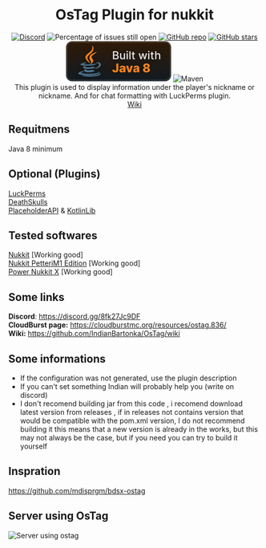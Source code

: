 <div align="center"> 

# OsTag Plugin for nukkit

[![Discord](https://img.shields.io/discord/941850822885646366?color=7289da&logo=discord&logoColor=white&style=for-the-badge)](https://discord.gg/mF3TehkeG3)
![Percentage of issues still open](https://img.shields.io/github/issues/IndianBartonka/OsTag?style=for-the-badge)
[![GitHub repo](https://img.shields.io/github/repo-size/IndianBartonka/OsTag?style=for-the-badge)](https://github.com/IndianBartonka/OsTag)
[![GitHub stars](https://img.shields.io/github/stars/IndianBartonka/OsTag?style=for-the-badge)](https://github.com/IndianBartonka/OsTag/stargazers)    </br>
![JDK8](https://github.com/intergrav/devins-badges/blob/v2/assets/cozy/built-with/java8_vector.svg?raw=true)
![Maven](https://github.com/intergrav/devins-badges/blob/v2/assets/cozy/built-with/maven_vector.svg)
</br>
This plugin is used to display information under the player's nickname or nickname. And for chat formatting with LuckPerms plugin.<br/>
[Wiki](https://github.com/IndianBartonka/OsTag/wiki)
</div>

## Requitmens
Java 8 minimum</br>
## Optional (Plugins)
[LuckPerms](https://luckperms.net/download)   </br>
[DeathSkulls](https://cloudburstmc.org/resources/deathskulls.858/)</br>
[PlaceholderAPI](https://cloudburstmc.org/resources/placeholderapi.104/) & [KotlinLib](https://cloudburstmc.org/resources/kotlinlib.48/) </br>
## Tested softwares
[Nukkit](https://github.com/CloudburstMC/Nukkit) [Working good] </br>
[Nukkit PetteriM1 Edition](https://github.com/PetteriM1/NukkitPetteriM1Edition/releases) [Working good]</br>
[Power Nukkit X](https://github.com/PowerNukkitX/PowerNukkitX) [Working good]</br>

## Some links
__Discord__: https://discord.gg/8fk27Jc9DF </br>
__CloudBurst page:__ https://cloudburstmc.org/resources/ostag.836/ </br>
__Wiki:__ https://github.com/IndianBartonka/OsTag/wiki
## Some informations
* If the configuration was not generated, use the plugin description
* If you can't set something Indian will probably help you (write on discord)
* I don't recomend building jar from this code , i recomend download latest version from releases , if in releases not contains version  that would be compatible with the pom.xml version, I do not recommend building it this means that a new version is already in the works, but this may not always be the case, but if you need you can try to build it yourself

## Inspration
https://github.com/mdisprgm/bdsx-ostag

## Server using OsTag
![Server using ostag](https://bstats.org/signatures/bukkit/OsTagPNX-Nukkit.svg)





